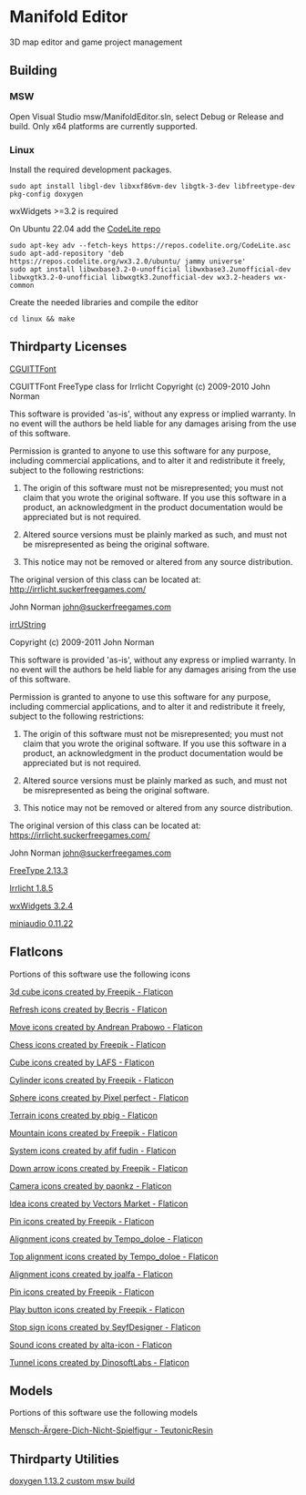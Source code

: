 # Manifold Editor
3D map editor and game project management

## Building
### MSW

Open Visual Studio msw/ManifoldEditor.sln, select Debug or Release and build. Only x64 platforms are currently supported.

### Linux

Install the required development packages. 

```
sudo apt install libgl-dev libxxf86vm-dev libgtk-3-dev libfreetype-dev pkg-config doxygen
```

wxWidgets >=3.2 is required 

On Ubuntu 22.04 add the [CodeLite repo](https://docs.codelite.org/wxWidgets/repo320/)

```
sudo apt-key adv --fetch-keys https://repos.codelite.org/CodeLite.asc
sudo apt-add-repository 'deb https://repos.codelite.org/wx3.2.0/ubuntu/ jammy universe'
sudo apt install libwxbase3.2-0-unofficial libwxbase3.2unofficial-dev libwxgtk3.2-0-unofficial libwxgtk3.2unofficial-dev wx3.2-headers wx-common
```

Create the needed libraries and compile the editor

```
cd linux && make
```

## Thirdparty Licenses

[CGUITTFont](thirdparty/ktkr3d/CGUITTFont.h)

CGUITTFont FreeType class for Irrlicht
Copyright (c) 2009-2010 John Norman

This software is provided 'as-is', without any express or implied
warranty. In no event will the authors be held liable for any
damages arising from the use of this software.

Permission is granted to anyone to use this software for any
purpose, including commercial applications, and to alter it and
redistribute it freely, subject to the following restrictions:

1. The origin of this software must not be misrepresented; you
    must not claim that you wrote the original software. If you use
    this software in a product, an acknowledgment in the product
    documentation would be appreciated but is not required.

2. Altered source versions must be plainly marked as such, and
    must not be misrepresented as being the original software.

3. This notice may not be removed or altered from any source
    distribution.

The original version of this class can be located at:
http://irrlicht.suckerfreegames.com/

John Norman
john@suckerfreegames.com

[irrUString](thirdparty/ktkr3d/irrUString.h)
   
Copyright (c) 2009-2011 John Norman

This software is provided 'as-is', without any express or implied
warranty. In no event will the authors be held liable for any
damages arising from the use of this software.

Permission is granted to anyone to use this software for any
purpose, including commercial applications, and to alter it and
redistribute it freely, subject to the following restrictions:

1. The origin of this software must not be misrepresented; you
   must not claim that you wrote the original software. If you use
   this software in a product, an acknowledgment in the product
   documentation would be appreciated but is not required.

2. Altered source versions must be plainly marked as such, and
   must not be misrepresented as being the original software.

3. This notice may not be removed or altered from any source
   distribution.

The original version of this class can be located at:
https://irrlicht.suckerfreegames.com/

John Norman
john@suckerfreegames.com

[FreeType 2.13.3](thirdparty/freetype-2.13.3/LICENSE.TXT)

[Irrlicht 1.8.5](thirdparty/irrlicht-1.8.5/readme.txt)

[wxWidgets 3.2.4](thirdparty/wxWidgets-3.2.4/docs/licence.txt)

[miniaudio 0.11.22](thirdparty/miniaudio-0.11.22/miniaudio.h)


## FlatIcons

Portions of this software use the following icons

<a href="https://www.flaticon.com/free-icons/3d-cube" title="3d cube icons">3d cube icons created by Freepik - Flaticon</a>

<a href="https://www.flaticon.com/free-icons/refresh" title="refresh icons">Refresh icons created by Becris - Flaticon</a>

<a href="https://www.flaticon.com/free-icons/move" title="move icons">Move icons created by Andrean Prabowo - Flaticon</a>

<a href="https://www.flaticon.com/free-icons/chess" title="chess icons">Chess icons created by Freepik - Flaticon</a>

<a href="https://www.flaticon.com/free-icons/cube" title="cube icons">Cube icons created by LAFS - Flaticon</a>

<a href="https://www.flaticon.com/free-icons/cylinder" title="cylinder icons">Cylinder icons created by Freepik - Flaticon</a>

<a href="https://www.flaticon.com/free-icons/sphere" title="sphere icons">Sphere icons created by Pixel perfect - Flaticon</a>

<a href="https://www.flaticon.com/free-icons/terrain" title="Terrain icons">Terrain icons created by pbig - Flaticon</a>

<a href="https://www.flaticon.com/free-icons/mountain" title="mountain icons">Mountain icons created by Freepik - Flaticon</a>

<a href="https://www.flaticon.com/free-icons/system" title="system icons">System icons created by afif fudin - Flaticon</a>

<a href="https://www.flaticon.com/free-icons/down-arrow" title="down arrow icons">Down arrow icons created by Freepik - Flaticon</a>

<a href="https://www.flaticon.com/free-icons/camera" title="camera icons">Camera icons created by paonkz - Flaticon</a>

<a href="https://www.flaticon.com/free-icons/idea" title="idea icons">Idea icons created by Vectors Market - Flaticon</a>

<a href="https://www.flaticon.com/free-icons/pin" title="pin icons">Pin icons created by Freepik - Flaticon</a>

<a href="https://www.flaticon.com/free-icons/alignment" title="alignment icons">Alignment icons created by Tempo_doloe - Flaticon</a>

<a href="https://www.flaticon.com/free-icons/top-alignment" title="top alignment icons">Top alignment icons created by Tempo_doloe - Flaticon</a>

<a href="https://www.flaticon.com/free-icons/alignment" title="alignment icons">Alignment icons created by joalfa - Flaticon</a>

<a href="https://www.flaticon.com/free-icons/pin" title="pin icons">Pin icons created by Freepik - Flaticon</a>

<a href="https://www.flaticon.com/free-icons/play-button" title="play button icons">Play button icons created by Freepik - Flaticon</a>

<a href="https://www.flaticon.com/free-icons/stop-sign" title="stop sign icons">Stop sign icons created by SeyfDesigner - Flaticon</a>

<a href="https://www.flaticon.com/free-icons/sound" title="sound icons">Sound icons created by alta-icon - Flaticon</a>

<a href="https://www.flaticon.com/free-icons/tunnel" title="tunnel icons">Tunnel icons created by DinosoftLabs - Flaticon</a>

## Models

Portions of this software use the following models

<a href="https://www.thingiverse.com/thing:5900141/files" title="Mensch-Ärgere-Dich-Nicht-Spielfigur">Mensch-Ärgere-Dich-Nicht-Spielfigur - TeutonicResin</a>

## Thirdparty Utilities

[doxygen 1.13.2 custom msw build](https://www.doxygen.nl/manual/index.html)
